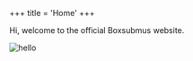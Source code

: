 +++
title = 'Home'
+++

Hi, welcome to the official Boxsubmus website.

![hello](/images/home/hello.png)